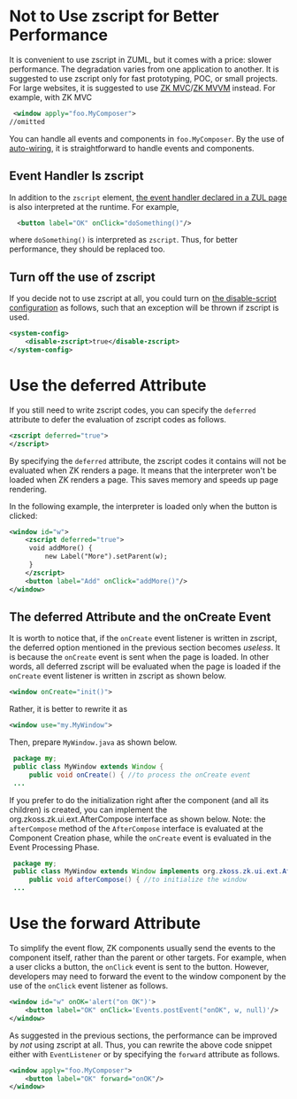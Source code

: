 

# Not to Use zscript for Better Performance

It is convenient to use zscript in ZUML, but it comes with a price:
slower performance. The degradation varies from one application to
another. It is suggested to use zscript only for fast prototyping, POC,
or small projects. For large websites, it is suggested to use [ZK
MVC](ZK_Developer's_Reference/MVC)/[ZK
MVVM](http://books.zkoss.org/zk-mvvm-book/8.0/index.html) instead. For
example, with ZK MVC

``` xml
 <window apply="foo.MyComposer">
//omitted
```

You can handle all events and components in `foo.MyComposer`. By the use
of [
auto-wiring](ZK_Component_Reference/Common_Operations/Event_Handling/Event_Listening#Composer_and_Event_Listener_Autowiring),
it is straightforward to handle events and components.

## Event Handler Is zscript

In addition to the `zscript` element, [ the event handler declared in a
ZUL
page](ZK_Component_Reference/Common_Operations/Event_Handling/Event_Listening#Declare_an_Event_Handler_in_a_ZUL_page)
is also interpreted at the runtime. For example,

``` xml
  <button label="OK" onClick="doSomething()"/>
```

where `doSomething()` is interpreted as `zscript`. Thus, for better
performance, they should be replaced too.

## Turn off the use of zscript

If you decide not to use zscript at all, you could turn on [the
disable-script
configuration](ZK_Configuration_Reference/zk.xml/The_system-config_Element/The_disable-zscript_Element)
as follows, such that an exception will be thrown if zscript is used.

``` xml
<system-config>
    <disable-zscript>true</disable-zscript>
</system-config>
```

# Use the deferred Attribute

If you still need to write zscript codes, you can specify the `deferred`
attribute to defer the evaluation of zscript codes as follows.

``` xml
<zscript deferred="true">
</zscript>
```

By specifying the `deferred` attribute, the zscript codes it contains
will not be evaluated when ZK renders a page. It means that the
interpreter won't be loaded when ZK renders a page. This saves memory
and speeds up page rendering.

In the following example, the interpreter is loaded only when the button
is clicked:

``` xml
<window id="w">
    <zscript deferred="true">
     void addMore() {
         new Label("More").setParent(w);
     }
    </zscript>
    <button label="Add" onClick="addMore()"/>
</window>
```

## The deferred Attribute and the onCreate Event

It is worth to notice that, if the `onCreate` event listener is written
in zscript, the deferred option mentioned in the previous section
becomes *useless*. It is because the `onCreate` event is sent when the
page is loaded. In other words, all deferred zscript will be evaluated
when the page is loaded if the `onCreate` event listener is written in
zscript as shown below.

``` xml
<window onCreate="init()">
```

Rather, it is better to rewrite it as

``` xml
<window use="my.MyWindow">
```

Then, prepare `MyWindow.java` as shown below.

``` java
 package my;
 public class MyWindow extends Window {
     public void onCreate() { //to process the onCreate event
 ...
```

If you prefer to do the initialization right after the component (and
all its children) is created, you can implement the
<javadoc type="interface">org.zkoss.zk.ui.ext.AfterCompose</javadoc>
interface as shown below. Note: the `afterCompose` method of the
`AfterCompose` interface is evaluated at the Component Creation phase,
while the `onCreate` event is evaluated in the Event Processing Phase.

``` java
 package my;
 public class MyWindow extends Window implements org.zkoss.zk.ui.ext.AfterCompose {
     public void afterCompose() { //to initialize the window
 ...
```

# Use the forward Attribute

To simplify the event flow, ZK components usually send the events to the
component itself, rather than the parent or other targets. For example,
when a user clicks a button, the `onClick` event is sent to the button.
However, developers may need to forward the event to the window
component by the use of the `onClick` event listener as follows.

``` xml
<window id="w" onOK='alert("on OK")'>
    <button label="OK" onClick='Events.postEvent("onOK", w, null)'/>
</window>
```

As suggested in the previous sections, the performance can be improved
by *not* using zscript at all. Thus, you can rewrite the above code
snippet either with `EventListener` or by specifying the `forward`
attribute as follows.

``` xml
<window apply="foo.MyComposer">
    <button label="OK" forward="onOK"/>
</window>
```
